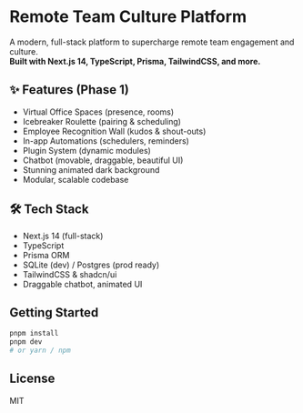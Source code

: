 # Remote Team Culture Platform

A modern, full-stack platform to supercharge remote team engagement and culture.  
**Built with Next.js 14, TypeScript, Prisma, TailwindCSS, and more.**

## ✨ Features (Phase 1)
- Virtual Office Spaces (presence, rooms)
- Icebreaker Roulette (pairing & scheduling)
- Employee Recognition Wall (kudos & shout-outs)
- In-app Automations (schedulers, reminders)
- Plugin System (dynamic modules)
- Chatbot (movable, draggable, beautiful UI)
- Stunning animated dark background
- Modular, scalable codebase

## 🛠️ Tech Stack
- Next.js 14 (full-stack)
- TypeScript
- Prisma ORM
- SQLite (dev) / Postgres (prod ready)
- TailwindCSS & shadcn/ui
- Draggable chatbot, animated UI

## Getting Started

```bash
pnpm install
pnpm dev
# or yarn / npm
```

## License
MIT
